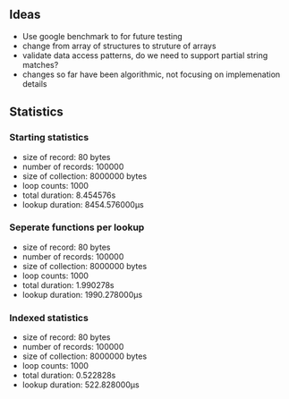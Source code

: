 ## Ideas

- Use google benchmark to for future testing
- change from array of structures to struture of arrays
- validate data access patterns, do we need to support partial string matches?
- changes so far have been algorithmic, not focusing on implemenation details

## Statistics

### Starting statistics

- size of record: 80 bytes
- number of records: 100000
- size of collection: 8000000 bytes
- loop counts: 1000
- total duration: 8.454576s
- lookup duration: 8454.576000µs

### Seperate functions per lookup

- size of record: 80 bytes
- number of records: 100000
- size of collection: 8000000 bytes
- loop counts: 1000
- total duration: 1.990278s
- lookup duration: 1990.278000µs

### Indexed statistics

- size of record: 80 bytes
- number of records: 100000
- size of collection: 8000000 bytes
- loop counts: 1000
- total duration: 0.522828s
- lookup duration: 522.828000µs
